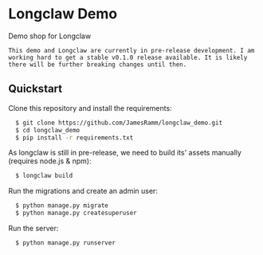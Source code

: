 Longclaw Demo
=============================

Demo shop for Longclaw


`This demo and Longclaw are currently in pre-release development. I am working hard to get a stable v0.1.0 release available. It is likely there will be further breaking changes until then.`


Quickstart
----------

Clone this repository and install the requirements:

```bash
  $ git clone https://github.com/JamesRamm/longclaw_demo.git
  $ cd longclaw_demo
  $ pip install -r requirements.txt
```

As longclaw is still in pre-release, we need to build its' assets manually (requires node.js & npm):

```bash
  $ longclaw build
```

Run the migrations and create an admin user:

```bash
  $ python manage.py migrate
  $ python manage.py createsuperuser
```

Run the server:

```bash
  $ python manage.py runserver
```
